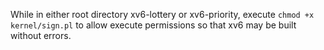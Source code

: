 While in either root directory xv6-lottery or xv6-priority, execute `chmod +x kernel/sign.pl` to allow execute permissions so that xv6 may be built without errors.
